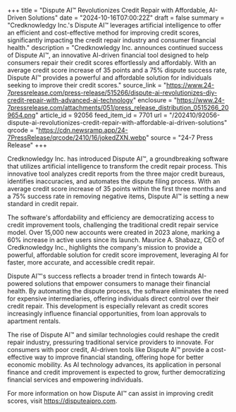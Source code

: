 +++
title = "Dispute AI™ Revolutionizes Credit Repair with Affordable, AI-Driven Solutions"
date = "2024-10-16T07:00:22Z"
draft = false
summary = "Credknowledgy Inc.'s Dispute AI™ leverages artificial intelligence to offer an efficient and cost-effective method for improving credit scores, significantly impacting the credit repair industry and consumer financial health."
description = "Credknowledgy Inc. announces continued success of Dispute AI™, an innovative AI-driven financial tool designed to help consumers repair their credit scores effortlessly and affordably. With an average credit score increase of 35 points and a 75% dispute success rate, Dispute AI™ provides a powerful and affordable solution for individuals seeking to improve their credit scores."
source_link = "https://www.24-7pressrelease.com/press-release/515266/dispute-ai-revolutionizes-diy-credit-repair-with-advanced-ai-technology"
enclosure = "https://www.24-7pressrelease.com/attachments/051/press_release_distribution_0515266_209654.png"
article_id = 92056
feed_item_id = 7701
url = "/202410/92056-dispute-ai-revolutionizes-credit-repair-with-affordable-ai-driven-solutions"
qrcode = "https://cdn.newsramp.app/24-7PressRelease/qrcode/2410/16/jokedZXN.webp"
source = "24-7 Press Release"
+++

<p>Credknowledgy Inc. has introduced Dispute AI™, a groundbreaking software that utilizes artificial intelligence to transform the credit repair process. This innovative tool analyzes credit reports from the three major credit bureaus, identifies inaccuracies, and automates the dispute filing process. With an average credit score increase of 35 points within the first three months and a 75% success rate in removing negative items, Dispute AI™ is setting a new standard in credit repair.</p><p>The software's affordability and efficiency are democratizing access to credit improvement tools, challenging the traditional credit repair service model. Over 15,000 new accounts were created in 2023 alone, marking a 60% increase in active users since its launch. Maurice A. Shabazz, CEO of Credknowledgy Inc., highlights the company's mission to provide a powerful, affordable solution for credit score improvement, leveraging AI for faster, more accurate, and accessible credit repair.</p><p>Dispute AI™'s success reflects a broader trend in fintech towards AI-powered solutions that empower consumers to manage their financial health. By automating the dispute process, the software eliminates the need for expensive intermediaries, offering individuals direct control over their credit repair. This development is especially relevant as credit scores increasingly influence financial opportunities, from loan approvals to apartment rentals.</p><p>The rise of Dispute AI™ and similar technologies could reshape the credit repair industry, pressuring traditional service providers to innovate. For consumers with poor credit, AI-driven tools like Dispute AI™ provide a cost-effective way to improve financial standing, offering hope for better economic mobility. As AI technology advances, its application in personal finance and credit improvement is expected to grow, further democratizing financial services and empowering individuals.</p><p>For more information on how Dispute AI™ can assist in improving credit scores, visit <a href='https://disputeaipro.com' rel='nofollow' target='_blank'>https://disputeaipro.com</a>.</p>
